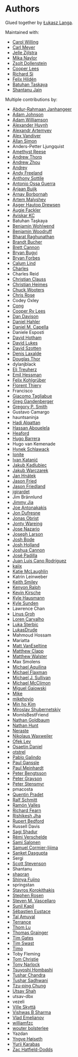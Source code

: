 # Authors

Glued together by [Łukasz Langa](mailto:lukasz@langa.pl).

Maintained with:

- [Carol Willing](mailto:carolcode@willingconsulting.com)
- [Carl Meyer](mailto:carl@oddbird.net)
- [Jelle Zijlstra](mailto:jelle.zijlstra@gmail.com)
- [Mika Naylor](mailto:mail@autophagy.io)
- [Zsolt Dollenstein](mailto:zsol.zsol@gmail.com)
- [Cooper Lees](mailto:me@cooperlees.com)
- [Richard Si](mailto:sichard26@gmail.com)
- [Felix Hildén](mailto:felix.hilden@gmail.com)
- [Batuhan Taskaya](mailto:batuhan@python.org)
- [Shantanu Jain](mailto:hauntsaninja@gmail.com)

Multiple contributions by:

- [Abdur-Rahmaan Janhangeer](mailto:arj.python@gmail.com)
- [Adam Johnson](mailto:me@adamj.eu)
- [Adam Williamson](mailto:adamw@happyassassin.net)
- [Alexander Huynh](mailto:ahrex-gh-psf-black@e.sc)
- [Alexandr Artemyev](mailto:mogost@gmail.com)
- [Alex Vandiver](mailto:github@chmrr.net)
- [Allan Simon](mailto:allan.simon@supinfo.com)
- Anders-Petter Ljungquist
- [Amethyst Reese](mailto:amy@n7.gg)
- [Andrew Thorp](mailto:andrew.thorp.dev@gmail.com)
- [Andrew Zhou](mailto:andrewfzhou@gmail.com)
- [Andrey](mailto:dyuuus@yandex.ru)
- [Andy Freeland](mailto:andy@andyfreeland.net)
- [Anthony Sottile](mailto:asottile@umich.edu)
- [Antonio Ossa Guerra](mailto:aaossa+black@uc.cl)
- [Arjaan Buijk](mailto:arjaan.buijk@gmail.com)
- [Arnav Borbornah](mailto:arnavborborah11@gmail.com)
- [Artem Malyshev](mailto:proofit404@gmail.com)
- [Asger Hautop Drewsen](mailto:asgerdrewsen@gmail.com)
- [Augie Fackler](mailto:raf@durin42.com)
- [Aviskar KC](mailto:aviskarkc10@gmail.com)
- Batuhan Taşkaya
- [Benjamin Wohlwend](mailto:bw@piquadrat.ch)
- [Benjamin Woodruff](mailto:github@benjam.info)
- [Bharat Raghunathan](mailto:bharatraghunthan9767@gmail.com)
- [Brandt Bucher](mailto:brandtbucher@gmail.com)
- [Brett Cannon](mailto:brett@python.org)
- [Bryan Bugyi](mailto:bryan.bugyi@rutgers.edu)
- [Bryan Forbes](mailto:bryan@reigndropsfall.net)
- [Calum Lind](mailto:calumlind@gmail.com)
- [Charles](mailto:peacech@gmail.com)
- Charles Reid
- [Christian Clauss](mailto:cclauss@bluewin.ch)
- [Christian Heimes](mailto:christian@python.org)
- [Chuck Wooters](mailto:chuck.wooters@microsoft.com)
- [Chris Rose](mailto:offline@offby1.net)
- Codey Oxley
- [Cong](mailto:congusbongus@gmail.com)
- [Cooper Ry Lees](mailto:me@cooperlees.com)
- [Dan Davison](mailto:dandavison7@gmail.com)
- [Daniel Hahler](mailto:github@thequod.de)
- [Daniel M. Capella](mailto:polycitizen@gmail.com)
- Daniele Esposti
- [David Hotham](mailto:david.hotham@metaswitch.com)
- [David Lukes](mailto:dafydd.lukes@gmail.com)
- [David Szotten](mailto:davidszotten@gmail.com)
- [Denis Laxalde](mailto:denis@laxalde.org)
- [Douglas Thor](mailto:dthor@transphormusa.com)
- dylanjblack
- [Eli Treuherz](mailto:eli@treuherz.com)
- [Emil Hessman](mailto:emil@hessman.se)
- [Felix Kohlgrüber](mailto:felix.kohlgrueber@gmail.com)
- [Florent Thiery](mailto:fthiery@gmail.com)
- Francisco
- [Giacomo Tagliabue](mailto:giacomo.tag@gmail.com)
- [Greg Gandenberger](mailto:ggandenberger@shoprunner.com)
- [Gregory P. Smith](mailto:greg@krypto.org)
- Gustavo Camargo
- hauntsaninja
- [Hadi Alqattan](mailto:alqattanhadizaki@gmail.com)
- [Hassan Abouelela](mailto:hassan@hassanamr.com)
- [Heaford](mailto:dan@heaford.com)
- [Hugo Barrera](mailto::hugo@barrera.io)
- Hugo van Kemenade
- [Hynek Schlawack](mailto:hs@ox.cx)
- [Ionite](mailto:dev@ionite.io)
- [Ivan Katanić](mailto:ivan.katanic@gmail.com)
- [Jakub Kadlubiec](mailto:jakub.kadlubiec@skyscanner.net)
- [Jakub Warczarek](mailto:jakub.warczarek@gmail.com)
- [Jan Hnátek](mailto:jan.hnatek@gmail.com)
- [Jason Fried](mailto:me@jasonfried.info)
- [Jason Friedland](mailto:jason@friedland.id.au)
- [jgirardet](mailto:ijkl@netc.fr)
- Jim Brännlund
- [Jimmy Jia](mailto:tesrin@gmail.com)
- [Joe Antonakakis](mailto:jma353@cornell.edu)
- [Jon Dufresne](mailto:jon.dufresne@gmail.com)
- [Jonas Obrist](mailto:ojiidotch@gmail.com)
- [Jonty Wareing](mailto:jonty@jonty.co.uk)
- [Jose Nazario](mailto:jose.monkey.org@gmail.com)
- [Joseph Larson](mailto:larson.joseph@gmail.com)
- [Josh Bode](mailto:joshbode@fastmail.com)
- [Josh Holland](mailto:anowlcalledjosh@gmail.com)
- [Joshua Cannon](mailto:joshdcannon@gmail.com)
- [José Padilla](mailto:jpadilla@webapplicate.com)
- [Juan Luis Cano Rodríguez](mailto:hello@juanlu.space)
- [kaiix](mailto:kvn.hou@gmail.com)
- [Katie McLaughlin](mailto:katie@glasnt.com)
- Katrin Leinweber
- [Keith Smiley](mailto:keithbsmiley@gmail.com)
- [Kenyon Ralph](mailto:kenyon@kenyonralph.com)
- [Kevin Kirsche](mailto:Kev.Kirsche+GitHub@gmail.com)
- [Kyle Hausmann](mailto:kyle.hausmann@gmail.com)
- [Kyle Sunden](mailto:sunden@wisc.edu)
- Lawrence Chan
- [Linus Groh](mailto:mail@linusgroh.de)
- [Loren Carvalho](mailto:comradeloren@gmail.com)
- [Luka Sterbic](mailto:luka.sterbic@gmail.com)
- [LukasDrude](mailto:mail@lukas-drude.de)
- Mahmoud Hossam
- Mariatta
- [Matt VanEseltine](mailto:vaneseltine@gmail.com)
- [Matthew Clapp](mailto:itsayellow+dev@gmail.com)
- [Matthew Walster](mailto:matthew@walster.org)
- Max Smolens
- [Michael Aquilina](mailto:michaelaquilina@gmail.com)
- [Michael Flaxman](mailto:michael.flaxman@gmail.com)
- [Michael J. Sullivan](mailto:sully@msully.net)
- [Michael McClimon](mailto:michael@mcclimon.org)
- [Miguel Gaiowski](mailto:miggaiowski@gmail.com)
- [Mike](mailto:roshi@fedoraproject.org)
- [mikehoyio](mailto:mikehoy@gmail.com)
- [Min ho Kim](mailto:minho42@gmail.com)
- [Miroslav Shubernetskiy](mailto:miroslav@miki725.com)
- MomIsBestFriend
- [Nathan Goldbaum](mailto:ngoldbau@illinois.edu)
- [Nathan Hunt](mailto:neighthan.hunt@gmail.com)
- [Neraste](mailto:neraste.herr10@gmail.com)
- [Nikolaus Waxweiler](mailto:madigens@gmail.com)
- [Ofek Lev](mailto:ofekmeister@gmail.com)
- [Osaetin Daniel](mailto:osaetindaniel@gmail.com)
- [otstrel](mailto:otstrel@gmail.com)
- [Pablo Galindo](mailto:Pablogsal@gmail.com)
- [Paul Ganssle](mailto:p.ganssle@gmail.com)
- [Paul Meinhardt](mailto:mnhrdt@gmail.com)
- [Peter Bengtsson](mailto:mail@peterbe.com)
- [Peter Grayson](mailto:pete@jpgrayson.net)
- [Peter Stensmyr](mailto:peter.stensmyr@gmail.com)
- pmacosta
- [Quentin Pradet](mailto:quentin@pradet.me)
- [Ralf Schmitt](mailto:ralf@systemexit.de)
- [Ramón Valles](mailto:mroutis@protonmail.com)
- [Richard Fearn](mailto:richardfearn@gmail.com)
- [Rishikesh Jha](mailto:rishijha424@gmail.com)
- [Rupert Bedford](mailto:rupert@rupertb.com)
- Russell Davis
- [Sagi Shadur](mailto:saroad2@gmail.com)
- [Rémi Verschelde](mailto:rverschelde@gmail.com)
- [Sami Salonen](mailto:sakki@iki.fi)
- [Samuel Cormier-Iijima](mailto:samuel@cormier-iijima.com)
- [Sanket Dasgupta](mailto:sanketdasgupta@gmail.com)
- Sergi
- [Scott Stevenson](mailto:scott@stevenson.io)
- Shantanu
- [shaoran](mailto:shaoran@sakuranohana.org)
- [Shinya Fujino](mailto:shf0811@gmail.com)
- springstan
- [Stavros Korokithakis](mailto:hi@stavros.io)
- [Stephen Rosen](mailto:sirosen@globus.org)
- [Steven M. Vascellaro](mailto:S.Vascellaro@gmail.com)
- [Sunil Kapil](mailto:snlkapil@gmail.com)
- [Sébastien Eustace](mailto:sebastien.eustace@gmail.com)
- [Tal Amuyal](mailto:TalAmuyal@gmail.com)
- [Terrance](mailto:git@terrance.allofti.me)
- [Thom Lu](mailto:thomas.c.lu@gmail.com)
- [Thomas Grainger](mailto:tagrain@gmail.com)
- [Tim Gates](mailto:tim.gates@iress.com)
- [Tim Swast](mailto:swast@google.com)
- [Timo](mailto:timo_tk@hotmail.com)
- Toby Fleming
- [Tom Christie](mailto:tom@tomchristie.com)
- [Tony Narlock](mailto:tony@git-pull.com)
- [Tsuyoshi Hombashi](mailto:tsuyoshi.hombashi@gmail.com)
- [Tushar Chandra](mailto:tusharchandra2018@u.northwestern.edu)
- [Tushar Sadhwani](mailto:tushar.sadhwani000@gmail.com)
- [Tzu-ping Chung](mailto:uranusjr@gmail.com)
- [Utsav Shah](mailto:ukshah2@illinois.edu)
- utsav-dbx
- vezeli
- [Ville Skyttä](mailto:ville.skytta@iki.fi)
- [Vishwas B Sharma](mailto:sharma.vishwas88@gmail.com)
- [Vlad Emelianov](mailto:volshebnyi@gmail.com)
- [williamfzc](mailto:178894043@qq.com)
- [wouter bolsterlee](mailto:wouter@bolsterl.ee)
- Yazdan
- [Yngve Høiseth](mailto:yngve@hoiseth.net)
- [Yurii Karabas](mailto:1998uriyyo@gmail.com)
- [Zac Hatfield-Dodds](mailto:zac@zhd.dev)
                                                                                                                                                                                                                                                  